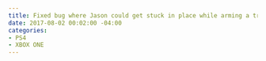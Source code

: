 ```yaml
---
title: Fixed bug where Jason could get stuck in place while arming a trap
date: 2017-08-02 00:02:00 -04:00
categories:
- PS4
- XBOX ONE
---
```


